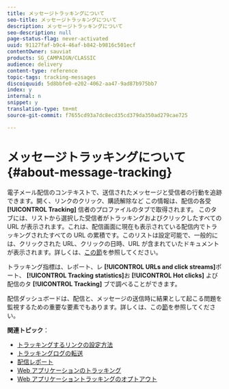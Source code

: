 ```yaml
---
title: メッセージトラッキングについて
seo-title: メッセージトラッキングについて
description: メッセージトラッキングについて
seo-description: null
page-status-flag: never-activated
uuid: 91127faf-b9c4-46af-b842-b9816c501ecf
contentOwner: sauviat
products: SG_CAMPAIGN/CLASSIC
audience: delivery
content-type: reference
topic-tags: tracking-messages
discoiquuid: 5d8bbfe0-e202-4062-aa47-9ad87b975bb7
index: y
internal: n
snippet: y
translation-type: tm+mt
source-git-commit: f7655cd93a7dc8ecd35cd379da350ad279cae725

---
```



# メッセージトラッキングについて{#about-message-tracking}

電子メール配信のコンテキストで、送信されたメッセージと受信者の行動を追跡できます。開く、リンクのクリック、購読解除など この情報は、配信の各受 **[!UICONTROL Tracking]** 信者のプロファイルのタブで取得されます。 このタブには、リストから選択した受信者がトラッキングおよびクリックしたすべての URL が表示されます。これは、配信画面に現在も表示されている配信内でトラッキングされたすべての URL の累積です。このリストは設定可能で、一般的には、クリックされた URL、クリックの日時、URL が含まれていたドキュメントが表示されます。詳しくは、[この節](../../platform/using/editing-a-profile.md#tracking-tab)を参照してください。

トラッキング指標は、レポート、レ **[!UICONTROL URLs and click streams]**&#x200B;ポート、 **[!UICONTROL Tracking statistics]**&#x200B;お **[!UICONTROL Hot clicks]** よび配信のタ **[!UICONTROL Tracking]** ブで調べることができます。

配信ダッシュボードは、配信と、メッセージの送信時に結果として起こる問題を監視するための重要な要素でもあります。詳しくは、この[節](../../delivery/using/monitoring-a-delivery.md)を参照してください。

**関連トピック**：

* [トラッキングするリンクの設定方法](../../delivery/using/how-to-configure-tracked-links.md)
* [トラッキングログの転送](../../production/using/tracking-logs-issues.md)
* [配信レポート](../../reporting/using/delivery-reports.md)
* [Web アプリケーションのトラッキング](../../web/using/tracking-a-web-application.md)
* [Web アプリケーショントラッキングのオプトアウト](../../web/using/web-application-tracking-opt-out.md)
